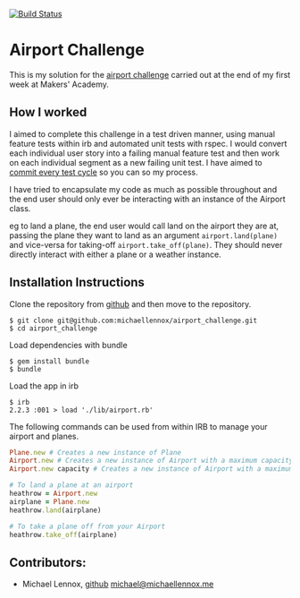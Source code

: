 [![Build Status](https://travis-ci.org/michaellennox/airport_challenge.svg?branch=master)](https://travis-ci.org/michaellennox/airport_challenge)

# Airport Challenge

This is my solution for the [airport challenge](https://github.com/makersacademy/airport_challenge) carried out at the end of my first week at Makers' Academy.

## How I worked

I aimed to complete this challenge in a test driven manner, using manual feature tests within irb and automated unit tests with rspec. I would convert each individual user story into a failing manual feature test and then work on each individual segment as a new failing unit test. I have aimed to [commit every test cycle](https://github.com/michaellennox/airport_challenge/commits/master) so you can so my process.

I have tried to encapsulate my code as much as possible throughout and the end user should only ever be interacting with an instance of the Airport class.

eg to land a plane, the end user would call land on the airport they are at, passing the plane they want to land as an argument `airport.land(plane)` and vice-versa for taking-off `airport.take_off(plane)`. They should never directly interact with either a plane or a weather instance.

## Installation Instructions

Clone the repository from [github](https://github.com/michaellennox/airport_challenge) and then move to the repository.

```
$ git clone git@github.com:michaellennox/airport_challenge.git
$ cd airport_challenge
```

Load dependencies with bundle

```
$ gem install bundle
$ bundle
```

Load the app in irb

```
$ irb
2.2.3 :001 > load './lib/airport.rb'
```

The following commands can be used from within IRB to manage your airport and planes.

```ruby
Plane.new # Creates a new instance of Plane
Airport.new # Creates a new instance of Airport with a maximum capacity of 10
Airport.new capacity # Creates a new instance of Airport with a maximum capacity of capacity. cCapacity must be an integer.

# To land a plane at an airport
heathrow = Airport.new
airplane = Plane.new
heathrow.land(airplane)

# To take a plane off from your Airport
heathrow.take_off(airplane)
```


## Contributors:

* Michael Lennox, [github](https://github.com/michaellennox) michael@michaellennox.me
